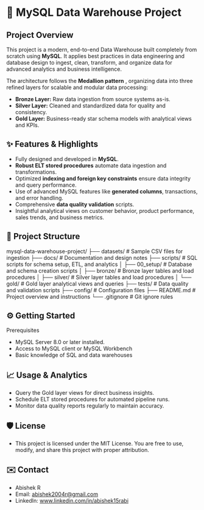 # 🚀 MySQL Data Warehouse Project

## Project Overview

This project is a modern, end-to-end Data Warehouse built completely from scratch using **MySQL**. It applies best practices in data engineering and database design to ingest, clean, transform, and organize data for advanced analytics and business intelligence.

The architecture follows the **Medallion pattern** , organizing data into three refined layers for scalable and modular data processing:

* **Bronze Layer:** Raw data ingestion from source systems as-is.
* **Silver Layer:** Cleaned and standardized data for quality and consistency.
* **Gold Layer:** Business-ready star schema models with analytical views and KPIs.

## ✨ Features & Highlights

* Fully designed and developed in **MySQL**.
* **Robust ELT stored procedures** automate data ingestion and transformations.
* Optimized **indexing and foreign key constraints** ensure data integrity and query performance.
* Use of advanced MySQL features like **generated columns**, transactions, and error handling.
* Comprehensive **data quality validation** scripts.
* Insightful analytical views on customer behavior, product performance, sales trends, and business metrics.

## 📁 Project Structure

mysql-data-warehouse-project/
├── datasets/                    # Sample CSV files for ingestion
├── docs/                        # Documentation and design notes
├── scripts/                     # SQL scripts for schema setup, ETL, and analytics
│   ├── 00_setup/                # Database and schema creation scripts
│   ├── bronze/                  # Bronze layer tables and load procedures
│   ├── silver/                  # Silver layer tables and load procedures
│   └── gold/                    # Gold layer analytical views and queries
├── tests/                       # Data quality and validation scripts
├── config/                      # Configuration files
├── README.md                    # Project overview and instructions
└── .gitignore                   # Git ignore rules

## ⚙️ Getting Started

Prerequisites

* MySQL Server 8.0 or later installed.
* Access to MySQL client or MySQL Workbench
* Basic knowledge of SQL and data warehouses

## 📈 Usage & Analytics

* Query the Gold layer views for direct business insights.
* Schedule ELT stored procedures for automated pipeline runs.
* Monitor data quality reports regularly to maintain accuracy.

## 🛡️ License

* This project is licensed under the MIT License. You are free to use, modify,       and share this project with proper attribution.

## ✉️ Contact

* Abishek R
* Email: abishek2004r@gmail.com
* LinkedIn: www.linkedin.com/in/abishek15rabi






